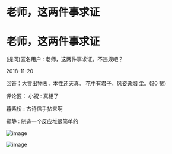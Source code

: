 # 老师，这两件事求证

# 老师，这两件事求证

(提问)匿名用户 : 老师，这两件事求证。不违规吧？

2018-11-20

回答：大言出物表，本性还天真。 花中有君子，风姿逸烟 尘。(20 赞)

评论区： 小祝 : 真相了

暮紫桥 : 古诗信手拈来啊

郑静 : 制造一个反应堆很简单的

![image](img/Image_1651.png)

![image](img/Image_1661.png)